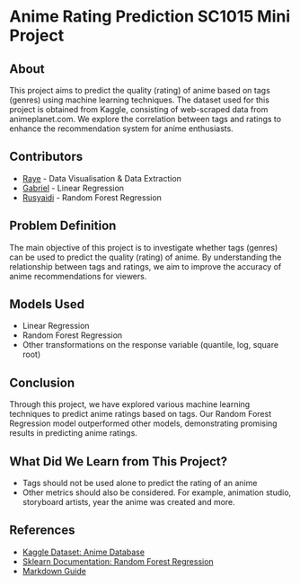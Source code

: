# Anime Rating Prediction SC1015 Mini Project

## About
This project aims to predict the quality (rating) of anime based on tags (genres) using machine learning techniques. The dataset used for this project is obtained from Kaggle, consisting of web-scraped data from animeplanet.com. We explore the correlation between tags and ratings to enhance the recommendation system for anime enthusiasts.

## Contributors
- [Raye]() - Data Visualisation & Data Extraction
- [Gabriel]() - Linear Regression
- [Rusyaidi](https://github.com/Rus313) - Random Forest Regression

## Problem Definition
The main objective of this project is to investigate whether tags (genres) can be used to predict the quality (rating) of anime. By understanding the relationship between tags and ratings, we aim to improve the accuracy of anime recommendations for viewers.

## Models Used
- Linear Regression
- Random Forest Regression
- Other transformations on the response variable (quantile, log, square root)

## Conclusion
Through this project, we have explored various machine learning techniques to predict anime ratings based on tags. Our Random Forest Regression model outperformed other models, demonstrating promising results in predicting anime ratings. 

## What Did We Learn from This Project?
- Tags should not be used alone to predict the rating of an anime
- Other metrics should also be considered. For example, animation studio, storyboard artists, year the anime was created and more.

## References
- [Kaggle Dataset: Anime Database](https://www.kaggle.com/)
- [Sklearn Documentation: Random Forest Regression](https://scikit-learn.org/stable/modules/generated/sklearn.ensemble.RandomForestRegressor.html)
- [Markdown Guide](https://www.markdownguide.org/)
